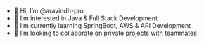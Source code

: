 - 👋 Hi, I’m @aravindh-pro
- 👀 I’m interested in Java & Full Stack Development
- 🌱 I’m currently learning SpringBoot, AWS & API Development
- 💞️ I’m looking to collaborate on private projects with teammates

<!---
aravindh-pro/aravindh-pro is a ✨ special ✨ repository because its `README.md` (this file) appears on your GitHub profile.
You can click the Preview link to take a look at your changes.
--->
